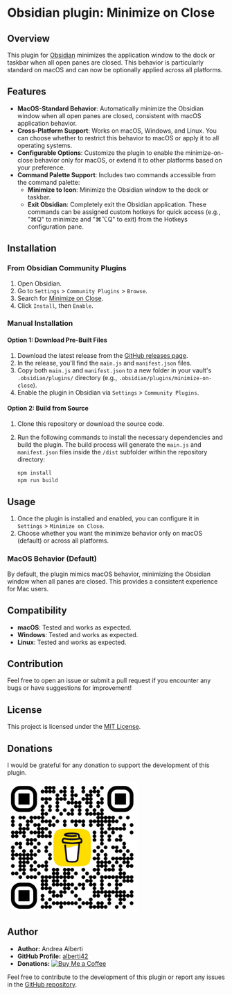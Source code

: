 # Obsidian plugin: Minimize on Close

## Overview

This plugin for [Obsidian](https://obsidian.md) minimizes the application window to the dock or taskbar when all open panes are closed. This behavior is particularly standard on macOS and can now be optionally applied across all platforms.

## Features

- **MacOS-Standard Behavior**: Automatically minimize the Obsidian window when all open panes are closed, consistent with macOS application behavior.
- **Cross-Platform Support**: Works on macOS, Windows, and Linux. You can choose whether to restrict this behavior to macOS or apply it to all operating systems.
- **Configurable Options**: Customize the plugin to enable the minimize-on-close behavior only for macOS, or extend it to other platforms based on your preference.
- **Command Palette Support**: Includes two commands accessible from the command palette:
  - **Minimize to Icon**: Minimize the Obsidian window to the dock or taskbar.
  - **Exit Obsidian**: Completely exit the Obsidian application.
  These commands can be assigned custom hotkeys for quick access (e.g., "⌘Q" to minimize and "⌘⌥Q" to exit) from the Hotkeys configuration pane.


## Installation

### From Obsidian Community Plugins

1. Open Obsidian.
2. Go to `Settings` > `Community Plugins` > `Browse`.
3. Search for [Minimize on Close](obsidian://show-plugin?id=minimize-on-close).
4. Click `Install`, then `Enable`.

### Manual Installation

#### Option 1: Download Pre-Built Files

1. Download the latest release from the [GitHub releases page](https://github.com/alberti42/obsidian-minimize-on-close/releases).
2. In the release, you'll find the `main.js` and `manifest.json` files.
3. Copy both `main.js` and `manifest.json` to a new folder in your vault's `.obsidian/plugins/` directory (e.g., `.obsidian/plugins/minimize-on-close`).
4. Enable the plugin in Obsidian via `Settings` > `Community Plugins`.

#### Option 2: Build from Source

1. Clone this repository or download the source code.
2. Run the following commands to install the necessary dependencies and build the plugin. The build process will generate the `main.js` and `manifest.json` files inside the `/dist` subfolder within the repository directory:

   ```bash
   npm install
   npm run build
   ```

## Usage

1. Once the plugin is installed and enabled, you can configure it in `Settings` > `Minimize on Close`.
2. Choose whether you want the minimize behavior only on macOS (default) or across all platforms.

### MacOS Behavior (Default)

By default, the plugin mimics macOS behavior, minimizing the Obsidian window when all panes are closed. This provides a consistent experience for Mac users.

## Compatibility

- **macOS**: Tested and works as expected.
- **Windows**: Tested and works as expected.
- **Linux**: Tested and works as expected.

## Contribution

Feel free to open an issue or submit a pull request if you encounter any bugs or have suggestions for improvement!

## License

This project is licensed under the [MIT License](LICENSE).

## Donations
I would be grateful for any donation to support the development of this plugin.

[<img src="docs/images/buy_me_coffee.png" width=300 alt="Buy Me a Coffee QR Code"/>](https://buymeacoffee.com/alberti)

## Author
- **Author:** Andrea Alberti
- **GitHub Profile:** [alberti42](https://github.com/alberti42)
- **Donations:** [![Buy Me a Coffee](https://img.shields.io/badge/Donate-Buy%20Me%20a%20Coffee-orange)](https://buymeacoffee.com/alberti)

Feel free to contribute to the development of this plugin or report any issues in the [GitHub repository](https://github.com/alberti42/import-attachments-plus/issues).
